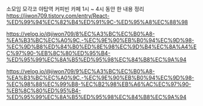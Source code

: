 소모임 모각코 야탑역 커피빈 카페 1시 ~ 4시 동안 한 내용 정리   
https://jiwon709.tistory.com/entry/React-%ED%99%94%EC%82%B4%ED%91%9C-%ED%95%A8%EC%88%98

https://velog.io/@jiwon709/8%EC%A3%BC%EC%B0%A8-%EA%B3%BC%EC%A0%9C.-%EC%9E%90%EB%B0%94%EC%9D%98-%EC%9D%B8%ED%84%B0%ED%8E%98%EC%9D%B4%EC%8A%A4%EC%97%90-%EB%8C%80%ED%95%B4-%ED%95%99%EC%8A%B5%ED%95%98%EC%84%B8%EC%9A%94

https://velog.io/@jiwon709/9%EC%A3%BC%EC%B0%A8-%EA%B3%BC%EC%A0%9C.-%EC%9E%90%EB%B0%94%EC%9D%98-%EC%98%88%EC%99%B8-%EC%B2%98%EB%A6%AC%EC%97%90-%EB%8C%80%ED%95%B4-%ED%95%99%EC%8A%B5%ED%95%98%EC%84%B8%EC%9A%94
